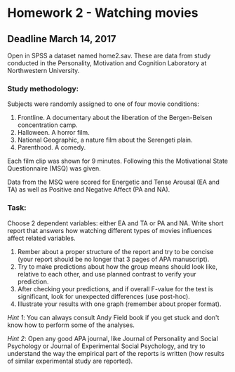 # Homework 2 - Watching movies

## Deadline March 14, 2017

Open in SPSS a dataset named home2.sav.
These are data from study conducted in the Personality, Motivation and Cognition Laboratory at Northwestern University. 

### Study methodology:
Subjects were randomly assigned to one of four movie conditions: 
  1. Frontline. A documentary about the liberation of the Bergen-Belsen concentration camp. 
  2. Halloween. A horror film. 
  3. National Geographic, a nature film about the Serengeti plain. 
  4. Parenthood. A comedy. 
  
Each film clip was shown for 9 minutes. Following this the Motivational State Questionnaire (MSQ) was given.

Data from the MSQ were scored for Energetic and Tense Arousal (EA and TA) as well as Positive and Negative Affect (PA and NA).

### Task: 

Choose 2 dependent variables: either EA and TA or PA and NA. Write short report that answers how watching different types of movies influences affect related variables.

1. Rember about a proper structure of the report and try to be concise (your report should be no longer that 3 pages of APA manuscript).
2. Try to make predictions about how the group means should look like, relative to each other, and use planned contrast to verify your prediction.
3. After checking your predictions, and if overall F-value for the test is significant, look for unexpected differences (use post-hoc).
4. Illustrate your results with one graph (remember about proper format).

*Hint 1*: You can always consult Andy Field book if you get stuck and don't know how to perform some of the analyses.

*Hint 2*: Open any good APA journal, like Journal of Personality and Social Psychology or Journal of Experimental Social Psychology,
and try to understand the way the empirical part of the reports is written (how results of similar experimental study are reported).

